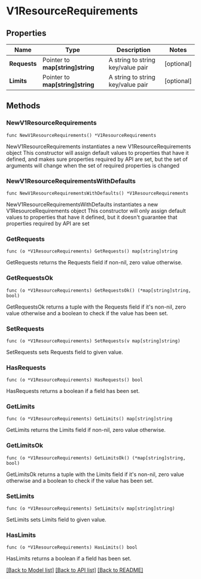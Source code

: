 # V1ResourceRequirements

## Properties

Name | Type | Description | Notes
------------ | ------------- | ------------- | -------------
**Requests** | Pointer to **map[string]string** | A string to string key/value pair | [optional] 
**Limits** | Pointer to **map[string]string** | A string to string key/value pair | [optional] 

## Methods

### NewV1ResourceRequirements

`func NewV1ResourceRequirements() *V1ResourceRequirements`

NewV1ResourceRequirements instantiates a new V1ResourceRequirements object
This constructor will assign default values to properties that have it defined,
and makes sure properties required by API are set, but the set of arguments
will change when the set of required properties is changed

### NewV1ResourceRequirementsWithDefaults

`func NewV1ResourceRequirementsWithDefaults() *V1ResourceRequirements`

NewV1ResourceRequirementsWithDefaults instantiates a new V1ResourceRequirements object
This constructor will only assign default values to properties that have it defined,
but it doesn't guarantee that properties required by API are set

### GetRequests

`func (o *V1ResourceRequirements) GetRequests() map[string]string`

GetRequests returns the Requests field if non-nil, zero value otherwise.

### GetRequestsOk

`func (o *V1ResourceRequirements) GetRequestsOk() (*map[string]string, bool)`

GetRequestsOk returns a tuple with the Requests field if it's non-nil, zero value otherwise
and a boolean to check if the value has been set.

### SetRequests

`func (o *V1ResourceRequirements) SetRequests(v map[string]string)`

SetRequests sets Requests field to given value.

### HasRequests

`func (o *V1ResourceRequirements) HasRequests() bool`

HasRequests returns a boolean if a field has been set.

### GetLimits

`func (o *V1ResourceRequirements) GetLimits() map[string]string`

GetLimits returns the Limits field if non-nil, zero value otherwise.

### GetLimitsOk

`func (o *V1ResourceRequirements) GetLimitsOk() (*map[string]string, bool)`

GetLimitsOk returns a tuple with the Limits field if it's non-nil, zero value otherwise
and a boolean to check if the value has been set.

### SetLimits

`func (o *V1ResourceRequirements) SetLimits(v map[string]string)`

SetLimits sets Limits field to given value.

### HasLimits

`func (o *V1ResourceRequirements) HasLimits() bool`

HasLimits returns a boolean if a field has been set.


[[Back to Model list]](../README.md#documentation-for-models) [[Back to API list]](../README.md#documentation-for-api-endpoints) [[Back to README]](../README.md)


